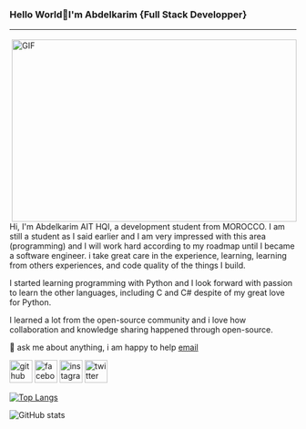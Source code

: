 ### Hello World👋I'm Abdelkarim {Full Stack Developper}<hr/>
<img align="right" alt="GIF" src="https://github.com/ait-79i/images/blob/main/code.gif" width="500" height="320" />


Hi, I'm Abdelkarim AIT HQI, a development student from MOROCCO. I am still a student as I said earlier and I am very impressed with this area (programming) and I will work hard according to my roadmap until I became a software engineer. i take great care in the experience, learning, learning from others experiences, and code quality of the things I build.

I started learning programming with Python and I look forward with passion to learn the other languages, including C and C# despite of my great love for Python.

I learned a lot from the open-source community and i love how collaboration and knowledge sharing happened through open-source.

💬 ask me about anything, i am happy to help <a href="abdelkarimaithqi@gmail.com">email</a>


[<img src='https://cdn.jsdelivr.net/npm/simple-icons@3.0.1/icons/github.svg' alt='github' height='40'>](https://github.com/ait-79i)  [<img src='https://cdn.jsdelivr.net/npm/simple-icons@3.0.1/icons/facebook.svg' alt='facebook' height='40'>](https://www.facebook.com/100009116640205)  [<img src='https://cdn.jsdelivr.net/npm/simple-icons@3.0.1/icons/instagram.svg' alt='instagram' height='40'>](https://www.instagram.com/ait79i/)  [<img src='https://cdn.jsdelivr.net/npm/simple-icons@3.0.1/icons/twitter.svg' alt='twitter' height='40'>](https://twitter.com/@ait_79i)  

[![Top Langs](https://github-readme-stats.vercel.app/api/top-langs/?username=ait-79i=compact)](https://github.com/ait-79i/github-readme-stats)

![GitHub stats](https://github-readme-stats.vercel.app/api?username=ait-79i&show_icons=true) 
